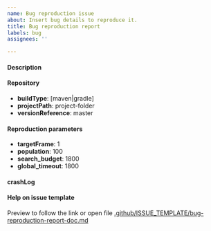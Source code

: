 ```yaml
---
name: Bug reproduction issue
about: Insert bug details to reproduce it.
title: Bug reproduction report
labels: bug
assignees: ''

---
```


#### Description

#### Repository

- **buildType**: [maven|gradle]
- **projectPath**: project-folder
- **versionReference**: master

#### Reproduction parameters

- **targetFrame**: 1
- **population**: 100
- **search_budget**: 1800
- **global_timeout**: 1800

#### crashLog

#### Help on issue template
Preview to follow the link or open file [.github/ISSUE_TEMPLATE/bug-reproduction-report-doc.md](https://github.com/STAMP-project/authzforce-core/blob/master/.github/ISSUE_TEMPLATE/bug-reproduction-report-doc.md)
